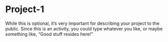 # Project-1
While this is optional, it’s very important for describing your project to the public. Since this is an activity, you could type whatever you like, or maybe something like, “Good stuff resides here!”
